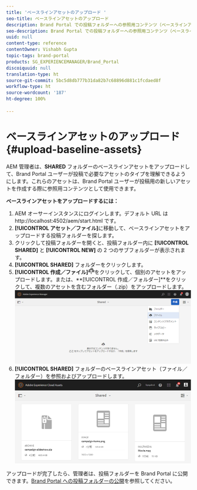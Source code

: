 ```yaml
---
title: 'ベースラインアセットのアップロード '
seo-title: ベースラインアセットのアップロード
description: Brand Portal での投稿フォルダーへの参照用コンテンツ（ベースラインアセット）のアップロードについて説明します。
seo-description: Brand Portal での投稿フォルダーへの参照用コンテンツ（ベースラインアセット）のアップロードについて説明します。
uuid: null
content-type: reference
contentOwner: Vishabh Gupta
topic-tags: brand-portal
products: SG_EXPERIENCEMANAGER/Brand_Portal
discoiquuid: null
translation-type: ht
source-git-commit: 5bc5d8db777b31da82b7c68896d881c1fcdaed8f
workflow-type: ht
source-wordcount: '187'
ht-degree: 100%

---
```



# ベースラインアセットのアップロード {#upload-baseline-assets}

AEM 管理者は、**SHARED** フォルダーのベースラインアセットをアップロードして、Brand Portal ユーザーが投稿で必要なアセットのタイプを理解できるようにします。これらのアセットは、Brand Portal ユーザーが投稿用の新しいアセットを作成する際に参照用コンテンツとして使用できます。

**ベースラインアセットをアップロードするには：**

1. AEM オーサーインスタンスにログインします。デフォルト URL は http://localhost:4502/aem/start.html です。
1. **[!UICONTROL アセット／ファイル]**&#x200B;に移動して、ベースラインアセットをアップロードする投稿フォルダーを探します。
1. クリックして投稿フォルダーを開くと、投稿フォルダー内に **[!UICONTROL SHARED]** と **[!UICONTROL NEW]** の 2 つのサブフォルダーが表示されます。
1. **[!UICONTROL SHARED]** フォルダーをクリックします。
1. **[!UICONTROL 作成／ファイル]**![](assets/upload.png)をクリックして、個別のアセットをアップロードします。または、**[!UICONTROL 作成／フォルダー]**をクリックして、複数のアセットを含むフォルダー（.zip）をアップロードします。
   ![](assets/upload-baseline-assets1.png)
1. **[!UICONTROL SHARED]** フォルダーのベースラインアセット（ファイル／フォルダー）を参照およびアップロードします。
   ![](assets/upload-baseline-assets2.png)

アップロードが完了したら、管理者は、投稿フォルダーを Brand Portal に公開できます。[Brand Portal への投稿フォルダーの公開](brand-portal-publish-contribution-folder-to-brand-portal.md)を参照してください。